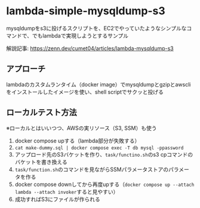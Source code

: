 # lambda-simple-mysqldump-s3
mysqldumpをs3に投げるスクリプトを、EC2でやっていたようなシンプルなコマンドで、でもlambdaで実現しようとするサンプル

解説記事: https://zenn.dev/cumet04/articles/lambda-mysqldump-s3

## アプローチ
lambdaのカスタムランタイム（docker image）でmysqldumpとgzipとawscliをインストールしたイメージを使い、shell scriptでサクッと投げる

## ローカルテスト方法
※ローカルとはいいつつ、AWSの実リソース（S3, SSM）も使う

1. docker compose upする（lambda部分が失敗する）
2. `cat make-dummy.sql | docker compose exec -T db mysql -ppassword`
3. アップロード先のS3バケットを作り、`task/functino.sh`のs3 cpコマンドのバケットを書き換える
4. `task/function.sh`のコマンドを見ながらSSMパラメータストアのパラメータを作る
5. docker compose downしてから再度upする（`docker compose up --attach lambda --attach invoker`すると見やすい）
6. 成功すればS3にファイルが作られる
